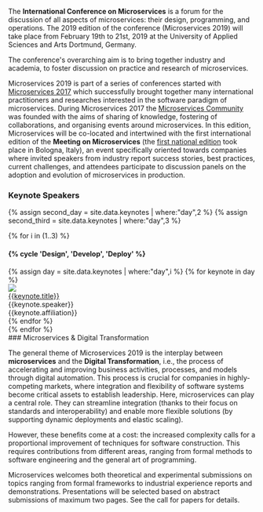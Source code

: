 The **International Conference on Microservices** is a forum for the discussion of all aspects of microservices: their design, programming, and operations. The 2019 edition of the conference (Microservices 2019) will take place from February 19th to 21st, 2019 at the University of Applied Sciences and Arts Dortmund, Germany.

The conference's overarching aim is to bring together industry and academia, to foster discussion on practice and research of microservices. 

Microservices 2019 is part of a series of conferences started with [Microservices 2017](https://www.conf-micro.services/2017/index.html) which successfully brought together many international practitioners and researches interested in the software paradigm of microservices. During Microservices 2017 the [Microservices Community](https://microservices.community) was founded with the aims of sharing of knowledge, fostering of collaborations, and organising events around microservices.
In this edition, Microservices will be co-located and intertwined with the first international edition of the **Meeting on Microservices** (the [first national edition](http://www.italianasoftware.com/mom2016_eng.html) took place in Bologna, Italy), an event specifically oriented towards companies where invited speakers from industry report success stories, best practices, current challenges, and attendees participate to discussion panels on the adoption and evolution of microservices in production.

### Keynote Speakers


{% assign second_day = site.data.keynotes | where:"day",2 %}
{% assign second_third = site.data.keynotes | where:"day",3 %}

{% for i in (1..3) %}
<div style="margin-left:0em;" class="row">
<p><h4>{% cycle 'Design', 'Develop', 'Deploy' %}</h4></p>
{% assign day = site.data.keynotes | where:"day",i %}
{% for keynote in day %}
<div class="col-xs-{% if day.size > 1 %}6{% else %}12{% endif %}">
<div class="row">
<div class="col-xs-{% if day.size > 1 %}4{% else %}2{% endif %}">
<img class="img-thumbnail" style="max-width:70px;height:auto;" src="/2019/assets/images/speakers/{{ keynote.image }}">
</div>
<div class="col-xs-{% if day.size > 1 %}8{% else %}10{% endif %}">
<a href="/2019/keynotes#{{ keynote.title|slugify}}">{{keynote.title}}</a><br>
  <span class="text-muted">{{keynote.speaker}}</span><br>
  <span class="text-muted">{{keynote.affiliation}}</span>
</div>  
</div>
</div>
{% endfor %}
</div>
{% endfor %}


<div markdown="1">
### Microservices & Digital Transformation

The general theme of Microservices 2019 is the interplay between **microservices** and the **Digital Transformation**, i.e., the process of accelerating and improving business activities, processes, and models through digital automation. This process is crucial for companies in highly-competing markets, where integration and flexibility of software systems become critical assets to establish leadership. Here, microservices can play a central role. They can streamline integration (thanks to their focus on standards and interoperability) and enable more flexible solutions (by supporting dynamic deployments and elastic scaling).

However, these benefits come at a cost: the increased complexity calls for a proportional improvement of techniques for software construction. This requires contributions from different areas, ranging from formal methods to software engineering and the general art of programming.

Microservices welcomes both theoretical and experimental submissions on topics ranging from formal frameworks to industrial experience reports and demonstrations. Presentations will be selected based on abstract submissions of maximum two pages. See the call for papers for details.
</div>